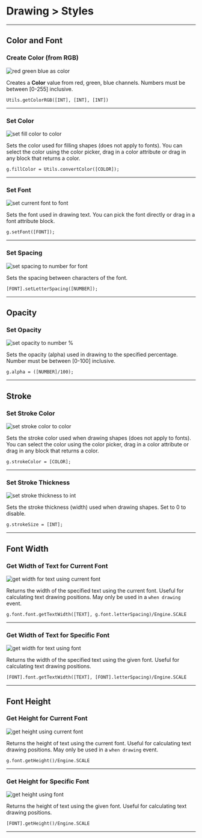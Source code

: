 # Drawing > Styles

***

## Color and Font

### <a name="rgb-to-color"></a> Create Color (from RGB)

![red green blue as color](https://static.stencyl.com/pedia2/block-images/drawing/styles/rgb-to-color.png)

Creates a **Color** value from red, green, blue channels. Numbers must be between [0-255] inclusive.

```
Utils.getColorRGB([INT], [INT], [INT])
```

***

### <a name="set-color"></a> Set Color

![set fill color to color](https://static.stencyl.com/pedia2/block-images/drawing/styles/set-color.png)

Sets the color used for filling shapes (does not apply to fonts). You can select the color using the color picker, drag in a color attribute or drag in any block that returns a color.

```
g.fillColor = Utils.convertColor([COLOR]);
```

***

### <a name="set-font-new"></a> Set Font

![set current font to font](https://static.stencyl.com/pedia2/block-images/drawing/styles/set-font-new.png)

Sets the font used in drawing text. You can pick the font directly or drag in a font attribute block.

```
g.setFont([FONT]);
```

***

### <a name="letter-spacing"></a> Set Spacing

![set spacing to number for font](https://static.stencyl.com/pedia2/block-images/drawing/styles/letter-spacing.png)

Sets the spacing between characters of the font.

```
[FONT].setLetterSpacing([NUMBER]);
```

***

## Opacity

### <a name="set-alpha"></a> Set Opacity

![set opacity to number %](https://static.stencyl.com/pedia2/block-images/drawing/styles/set-alpha.png)

Sets the opacity (alpha) used in drawing to the specified percentage. Number must be between [0-100] inclusive.

```
g.alpha = ([NUMBER]/100);
```

***

## Stroke

### <a name="set-stroke-color"></a> Set Stroke Color

![set stroke color to color](https://static.stencyl.com/pedia2/block-images/drawing/styles/set-stroke-color.png)

Sets the stroke color used when drawing shapes (does not apply to fonts). You can select the color using the color picker, drag in a color attribute or drag in any block that returns a color.

```
g.strokeColor = [COLOR];
```

***

### <a name="set-thickness"></a> Set Stroke Thickness

![set stroke thickness to int](https://static.stencyl.com/pedia2/block-images/drawing/styles/set-thickness.png)

Sets the stroke thickness (width) used when drawing shapes. Set to 0 to disable.

```
g.strokeSize = [INT];
```

***

## Font Width

### <a name="get-font-width"></a> Get Width of Text for Current Font

![get width for text using current font](https://static.stencyl.com/pedia2/block-images/drawing/styles/get-font-width.png)

Returns the width of the specified text using the current font. Useful for calculating text drawing positions. May only be used in a `when drawing` event.

```
g.font.font.getTextWidth([TEXT], g.font.letterSpacing)/Engine.SCALE
```

***

### <a name="get-font-width2-new"></a> Get Width of Text for Specific Font

![get width for text using font](https://static.stencyl.com/pedia2/block-images/drawing/styles/get-font-width2-new.png)

Returns the width of the specified text using the given font. Useful for calculating text drawing positions.

```
[FONT].font.getTextWidth([TEXT], [FONT].letterSpacing)/Engine.SCALE
```

***

## Font Height

### <a name="get-font-height"></a> Get Height for Current Font

![get height using current font](https://static.stencyl.com/pedia2/block-images/drawing/styles/get-font-height.png)

Returns the height of text using the current font. Useful for calculating text drawing positions. May only be used in a `when drawing` event.

```
g.font.getHeight()/Engine.SCALE
```

***

### <a name="get-font-height2-new"></a> Get Height for Specific Font

![get height using font](https://static.stencyl.com/pedia2/block-images/drawing/styles/get-font-height2-new.png)

Returns the height of text using the given font. Useful for calculating text drawing positions.

```
[FONT].getHeight()/Engine.SCALE
```

***
